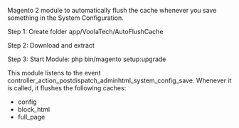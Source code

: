 Magento 2 module to automatically flush the cache whenever you save something in the System Configuration.

Step 1: Create folder app/VoolaTech/AutoFlushCache

Step 2: Download and extract 

Step 3: Start Module: php bin/magento setup:upgrade

This module listens to the event controller_action_postdispatch_adminhtml_system_config_save. Whenever it is called, it flushes the following caches:
* config
* block_html
* full_page

